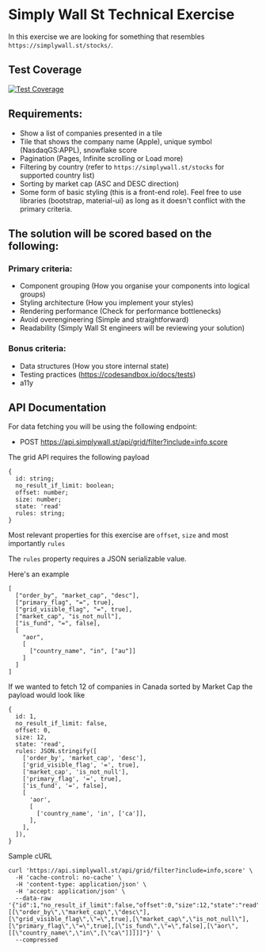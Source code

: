 # Simply Wall St Technical Exercise

In this exercise we are looking for something that resembles `https://simplywall.st/stocks/`.

## Test Coverage

[![Test Coverage](https://api.codeclimate.com/v1/badges/f0e85e4f21fd0a88f64d/test_coverage)](https://codeclimate.com/github/20was/technical-test/test_coverage)

## Requirements:

- Show a list of companies presented in a tile
- Tile that shows the company name (Apple), unique symbol (NasdaqGS:APPL), snowflake score
- Pagination (Pages, Infinite scrolling or Load more)
- Filtering by country (refer to `https://simplywall.st/stocks` for supported country list)
- Sorting by market cap (ASC and DESC direction)
- Some form of basic styling (this is a front-end role). Feel free to use libraries (bootstrap, material-ui) as long as it doesn't conflict with the primary criteria.

## The solution will be scored based on the following:

### Primary criteria:

- Component grouping (How you organise your components into logical groups)
- Styling architecture (How you implement your styles)
- Rendering performance (Check for performance bottlenecks)
- Avoid overengineering (Simple and straightforward)
- Readability (Simply Wall St engineers will be reviewing your solution)

### Bonus criteria:

- Data structures (How you store internal state)
- Testing practices (https://codesandbox.io/docs/tests)
- a11y

## API Documentation

For data fetching you will be using the following endpoint:

- POST https://api.simplywall.st/api/grid/filter?include=info,score

The grid API requires the following payload

```
{
  id: string;
  no_result_if_limit: boolean;
  offset: number;
  size: number;
  state: 'read'
  rules: string;
}
```

Most relevant properties for this exercise are `offset`, `size` and most importantly `rules`

The `rules` property requires a JSON serializable value.

Here's an example

```
[
  ["order_by", "market_cap", "desc"],
  ["primary_flag", "=", true],
  ["grid_visible_flag", "=", true],
  ["market_cap", "is_not_null"],
  ["is_fund", "=", false],
  [
    "aor",
    [
      ["country_name", "in", ["au"]]
    ]
  ]
]
```

If we wanted to fetch 12 of companies in Canada sorted by Market Cap the payload would look like

```
{
  id: 1,
  no_result_if_limit: false,
  offset: 0,
  size: 12,
  state: 'read',
  rules: JSON.stringify([
    ['order_by', 'market_cap', 'desc'],
    ['grid_visible_flag', '=', true],
    ['market_cap', 'is_not_null'],
    ['primary_flag', '=', true],
    ['is_fund', '=', false],
    [
      'aor',
      [
        ['country_name', 'in', ['ca']],
      ],
    ],
  ]),
}
```

Sample cURL

```
curl 'https://api.simplywall.st/api/grid/filter?include=info,score' \
  -H 'cache-control: no-cache' \
  -H 'content-type: application/json' \
  -H 'accept: application/json' \
  --data-raw '{"id":1,"no_result_if_limit":false,"offset":0,"size":12,"state":"read","rules":"[[\"order_by\",\"market_cap\",\"desc\"],[\"grid_visible_flag\",\"=\",true],[\"market_cap\",\"is_not_null\"],[\"primary_flag\",\"=\",true],[\"is_fund\",\"=\",false],[\"aor\",[[\"country_name\",\"in\",[\"ca\"]]]]]"}' \
  --compressed
```